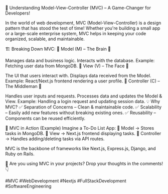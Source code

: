 🚀 Understanding Model-View-Controller (MVC) – A Game-Changer for Developers!

In the world of web development, MVC (Model-View-Controller) is a design pattern that has stood the test of time! Whether you're building a small app or a large-scale enterprise system, MVC helps in keeping your code organized, scalable, and maintainable.

🏗 Breaking Down MVC:
🔹 Model (M) – The Brain 🧠

Manages data and business logic.
Interacts with the database.
Example: Fetching user data from MongoDB.
🔹 View (V) – The Face 🎨

The UI that users interact with.
Displays data received from the Model.
Example: React/Next.js frontend rendering a user profile.
🔹 Controller (C) – The Middleman 🎯

Handles user inputs and requests.
Processes data and updates the Model & View.
Example: Handling a login request and updating session data.
💡 Why MVC?
✅ Separation of Concerns – Clean & maintainable code.
✅ Scalability – Easily add new features without breaking existing ones.
✅ Reusability – Components can be reused efficiently.

📌 MVC in Action (Example)
Imagine a To-Do List App:
🔹 Model → Stores tasks in MongoDB.
🔹 View → Next.js frontend displaying tasks.
🔹 Controller → Handles adding/deleting tasks via API routes.

MVC is the backbone of frameworks like Next.js, Express.js, Django, and Ruby on Rails.

🔹 Are you using MVC in your projects? Drop your thoughts in the comments! 👇

#MVC #WebDevelopment #Nextjs #FullStackDevelopment #SoftwareEngineering
